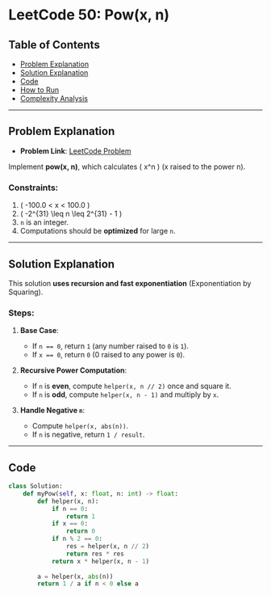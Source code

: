 # LeetCode 50: Pow(x, n)

## Table of Contents
- [Problem Explanation](#problem-explanation)
- [Solution Explanation](#solution-explanation)
- [Code](#code)
- [How to Run](#how-to-run)
- [Complexity Analysis](#complexity-analysis)

---

## Problem Explanation

- **Problem Link**: [LeetCode Problem](https://leetcode.com/problems/powx-n/)

Implement **pow(x, n)**, which calculates \( x^n \) (x raised to the power n).

### Constraints:
1. \( -100.0 < x < 100.0 \)
2. \( -2^{31} \leq n \leq 2^{31} - 1 \)
3. `n` is an integer.
4. Computations should be **optimized** for large `n`.

---

## Solution Explanation

This solution **uses recursion and fast exponentiation** (Exponentiation by Squaring).

### Steps:

1. **Base Case**:
   - If `n == 0`, return `1` (any number raised to `0` is `1`).
   - If `x == 0`, return `0` (0 raised to any power is `0`).

2. **Recursive Power Computation**:
   - If `n` is **even**, compute `helper(x, n // 2)` once and square it.
   - If `n` is **odd**, compute `helper(x, n - 1)` and multiply by `x`.

3. **Handle Negative `n`**:
   - Compute `helper(x, abs(n))`.
   - If `n` is negative, return `1 / result`.

---

## Code

```python
class Solution:
    def myPow(self, x: float, n: int) -> float:
        def helper(x, n):
            if n == 0:
                return 1
            if x == 0:
                return 0
            if n % 2 == 0:
                res = helper(x, n // 2)
                return res * res
            return x * helper(x, n - 1)
        
        a = helper(x, abs(n))
        return 1 / a if n < 0 else a

